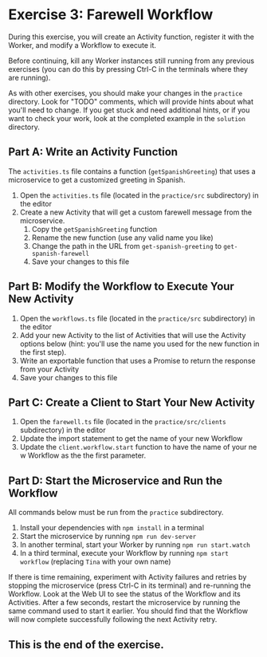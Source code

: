 # Exercise 3: Farewell Workflow
During this exercise, you will create an Activity function,
register it with the Worker, and modify a Workflow to execute it.

Before continuing, kill any Worker instances still running from any
previous exercises (you can do this by pressing Ctrl-C in the terminals 
where they are running).

As with other exercises, you should make your changes in the `practice` 
directory. Look for "TODO" comments, which will provide hints about what
you'll need to change. If you get stuck and need additional hints, or 
if you want to check your work, look at the completed example in the
`solution` directory.   

## Part A: Write an Activity Function
The `activities.ts` file contains a function (`getSpanishGreeting`) that uses a microservice to get a customized greeting in Spanish.

1. Open the `activities.ts` file (located in the `practice/src` subdirectory) in the editor
1. Create a new Activity that will get a custom farewell message from the microservice.
    1. Copy the `getSpanishGreeting` function
    1. Rename the new function (use any valid name you like)
    1. Change the path in the URL from `get-spanish-greeting` to  `get-spanish-farewell`
    1. Save your changes to this file

## Part B: Modify the Workflow to Execute Your New Activity
1. Open the `workflows.ts` file (located in the `practice/src` subdirectory) in the editor
1. Add your new Activity to the list of Activities that will use the Activity options below (hint: you'll use the name you used for the new function in the first step).
1. Write an exportable function that uses a Promise to return the response from your Activity
1. Save your changes to this file

## Part C: Create a Client to Start Your New Activity
1. Open the `farewell.ts` file (located in the `practice/src/clients` subdirectory) in the editor
1. Update the import statement to get the name of your new Workflow
1. Update the `client.workflow.start` function to have the name of your ne w Workflow as the the first parameter.  

## Part D: Start the Microservice and Run the Workflow
All commands below must be run from the `practice` subdirectory.

1. Install your dependencies with `npm install` in a terminal
1. Start the microservice by running `npm run dev-server`
1. In another terminal, start your Worker by running `npm run start.watch`
1. In a third terminal, execute your Workflow by running `npm start workflow` (replacing `Tina` with your own name)

If there is time remaining, experiment with Activity failures and retries 
by stopping the microservice (press Ctrl-C in its terminal) and re-running 
the Workflow. Look at the Web UI to see the status of the Workflow and its
Activities. After a few seconds, restart the microservice by running the
same command used to start it earlier. You should find that the Workflow
will now complete successfully following the next Activity retry.

## This is the end of the exercise.
